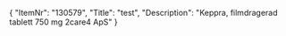 {
  "ItemNr": "130579",
  "Title": "test",
  "Description": "Keppra, filmdragerad tablett 750 mg 2care4 ApS"
}
